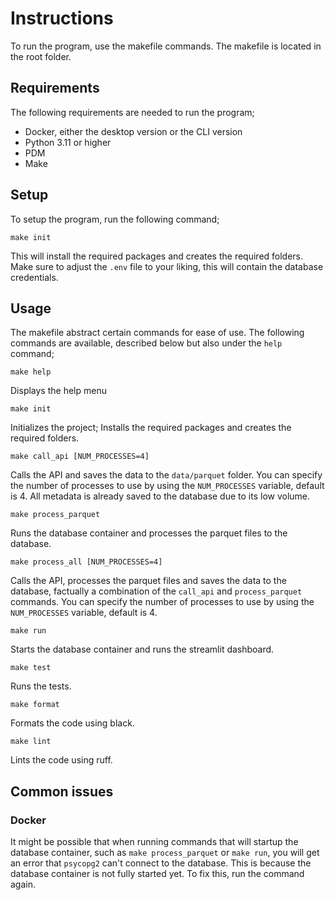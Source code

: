 # Instructions
To run the program, use the makefile commands. The makefile is located in the root folder. 

## Requirements
The following requirements are needed to run the program;
- Docker, either the desktop version or the CLI version
- Python 3.11 or higher
- PDM
- Make

## Setup
To setup the program, run the following command;
```
make init
```
This will install the required packages and creates the required folders. Make sure to adjust the `.env` file to your liking, this will contain the database credentials.

## Usage
The makefile abstract certain commands for ease of use. The following commands are available, described below but also under the `help` command;
```
make help
```
Displays the help menu
```
make init
```
Initializes the project; Installs the required packages and creates the required folders.
```
make call_api [NUM_PROCESSES=4]
```
Calls the API and saves the data to the `data/parquet` folder. You can specify the number of processes to use by using the `NUM_PROCESSES` variable, default is 4. All metadata is already saved to the database due to its low volume.
```
make process_parquet
```
Runs the database container and processes the parquet files to the database.
```
make process_all [NUM_PROCESSES=4]
```
Calls the API, processes the parquet files and saves the data to the database, factually a combination of the `call_api` and `process_parquet` commands. You can specify the number of processes to use by using the `NUM_PROCESSES` variable, default is 4.
```
make run
```
Starts the database container and runs the streamlit dashboard.
```
make test
```
Runs the tests.
```
make format
```
Formats the code using black.
```
make lint
```
Lints the code using ruff.

## Common issues
### Docker
It might be possible that when running commands that will startup the database container, such as `make process_parquet` or `make run`, you will get an error that `psycopg2` can't connect to the database. This is because the database container is not fully started yet. To fix this, run the command again. 